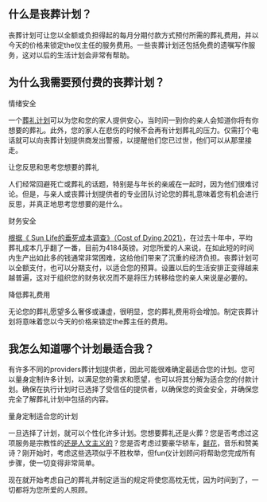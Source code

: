 ## <font style="vertical-align: inherit;"><font style="vertical-align: inherit;">什么是丧葬计划？</font></font>

<font style="vertical-align: inherit;"><font style="vertical-align: inherit;">丧葬计划可让您以全额或负担得起的每月分期付款方式预付所需的葬礼费用，并以今天的价格来锁定the仪主任的服务费用。</font><font style="vertical-align: inherit;">一些丧葬计划还包括免费的遗嘱写作服务，这对以后的生活计划会非常有帮助。&nbsp;</font></font>

## <font style="vertical-align: inherit;"><font style="vertical-align: inherit;">为什么我需要预付费的丧葬计划？</font></font>

<font style="vertical-align: inherit;"><font style="vertical-align: inherit;">情绪安全&nbsp;</font></font>

<font style="vertical-align: inherit;"><font style="vertical-align: inherit;">一个</font></font>[<font style="vertical-align: inherit;"><font style="vertical-align: inherit;">葬礼计划</font></font>](https://capitallife.com/)<font style="vertical-align: inherit;"><font style="vertical-align: inherit;">可以为您和您的家人提供安心，当时间一到你的亲人会知道你将有你想要的葬礼。</font><font style="vertical-align: inherit;">此外，您的家人在悲伤的时候不会再有计划葬礼的压力。</font><font style="vertical-align: inherit;">仅需打个电话就可以向丧葬计划提供商发出警报，以提醒他们您已过世，他们可以从那里接走。&nbsp;</font></font>

<font style="vertical-align: inherit;"><font style="vertical-align: inherit;">让您反思和思考您想要的葬礼&nbsp;</font></font>

<font style="vertical-align: inherit;"><font style="vertical-align: inherit;">人们经常回避死亡或葬礼的话题，特别是与年长的亲戚在一起时，因为他们很难讨论。</font><font style="vertical-align: inherit;">但是，与亲人或丧葬计划提供者的专业团队讨论您的葬礼意味着您有机会进行反思，并真正地思考您想要的是什么。&nbsp;</font></font>

<font style="vertical-align: inherit;"><font style="vertical-align: inherit;">财务安全&nbsp;</font></font>

[<font style="vertical-align: inherit;"><font style="vertical-align: inherit;">根据《 Sun Life的垂死成本调查》（Cost of Dying 2021）</font></font>](https://www.forbes.com/uk/advisor/personal-finance/2021/01/12/cost-of-dying-reaches-record-high/)<font style="vertical-align: inherit;"><font style="vertical-align: inherit;">，在过去十年中，平均葬礼成本几乎翻了一番，目前为4184英镑。</font><font style="vertical-align: inherit;">对您所爱的人来说，在如此短的时间内生产出如此多的钱通常非常困难，这给他们带来了沉重的经济负担。</font><font style="vertical-align: inherit;">丧葬计划可以全额支付，也可以分期支付，以适合您的预算。</font><font style="vertical-align: inherit;">设置以后的生活安排正变得越来越普遍，这对于组织您的财务状况而不是将压力转移给您的亲人来说是必要的。&nbsp;</font></font>

<font style="vertical-align: inherit;"><font style="vertical-align: inherit;">降低葬礼费用&nbsp;</font></font>

<font style="vertical-align: inherit;"><font style="vertical-align: inherit;">无论您的葬礼愿望多么奢侈或谦虚，很明显，您的葬礼费用将会增加。</font><font style="vertical-align: inherit;">制定丧葬计划将意味着您以今天的价格来锁定the葬主任的费用。&nbsp;</font></font>

## <font style="vertical-align: inherit;"><font style="vertical-align: inherit;">我怎么知道哪个计划最适合我？</font></font>

<font style="vertical-align: inherit;"><font style="vertical-align: inherit;">有许多不同的providers葬计划提供者，因此可能很难确定最适合您的计划。</font><font style="vertical-align: inherit;">您可以量身定制许多计划，以满足您的需求和愿望，也可以将其分解为适合您的付款计划。</font><font style="vertical-align: inherit;">确保在执行计划时已选择了受信任的提供者，以确保您的资金安全，并确保您完全了解葬礼计划中包括的内容。&nbsp;</font></font>

<font style="vertical-align: inherit;"><font style="vertical-align: inherit;">量身定制适合您的计划</font></font>

<font style="vertical-align: inherit;"><font style="vertical-align: inherit;">一旦选择了计划，就可以个性化许多计划。</font><font style="vertical-align: inherit;">您想要葬礼还是火葬？</font><font style="vertical-align: inherit;">您是否考虑过这项服务是宗教性的</font></font>[<font style="vertical-align: inherit;"><font style="vertical-align: inherit;">还是人文主义的</font></font>](https://www.bbc.co.uk/bitesize/topics/znk647h/articles/zmqpkmn)<font style="vertical-align: inherit;"><font style="vertical-align: inherit;">？</font><font style="vertical-align: inherit;">您是否考虑过要豪华轿车，</font></font>[<font style="vertical-align: inherit;"><font style="vertical-align: inherit;">鲜花</font></font>](http://www.articlesnatch.com/article/top-tips-for-buying-the-best-fresh-cut-flowers/)<font style="vertical-align: inherit;"><font style="vertical-align: inherit;">，音乐和赞美诗？</font><font style="vertical-align: inherit;">刚开始时，考虑这些选项似乎不胜枚举，但fun仪计划顾问将帮助您完成所有步骤，使一切变得非常简单。&nbsp;</font></font>

<font style="vertical-align: inherit;"><font style="vertical-align: inherit;">现在就开始考虑自己的葬礼并制定适当的规定将使您高枕无忧，因为时间到了，一切都将为您所爱的人照顾。&nbsp;</font></font>